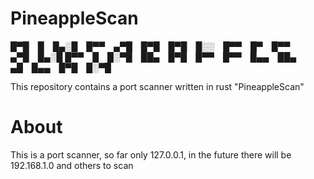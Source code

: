 # PineappleScan



█▀█ █ █▄░█ █▀▀ ▄▀█ █▀█ █▀█ █░░ █▀▀ █▀ █▀▀ ▄▀█ █▄░█
█▀▀ █ █░▀█ ██▄ █▀█ █▀▀ █▀▀ █▄▄ ██▄ ▄█ █▄▄ █▀█ █░▀█



This repository contains a port scanner written in rust "PineappleScan"

# About
This is a port scanner, so far only 127.0.0.1, in the future there will be 192.168.1.0 and others to scan
